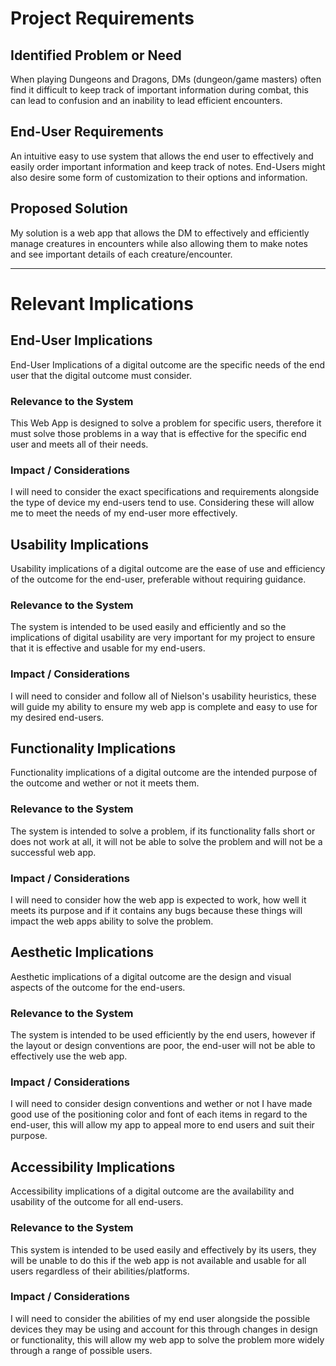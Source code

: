 # Project Requirements

## Identified Problem or Need

When playing Dungeons and Dragons, DMs (dungeon/game masters) often find it difficult to keep track of important information during combat, this can lead to confusion and an inability to lead efficient encounters.


## End-User Requirements

An intuitive easy to use system that allows the end user to effectively and easily order important information and keep track of notes. End-Users might also desire some form of customization to their options and information.

## Proposed Solution

My solution is a web app that allows the DM to effectively and efficiently manage creatures in encounters while also allowing them to make notes and see important details of each creature/encounter.

---

# Relevant Implications

## End-User Implications

End-User Implications of a digital outcome are the specific needs of the end user that the digital outcome must consider.

### Relevance to the System

This Web App is designed to solve a problem for specific users, therefore it must solve those problems in a way that is effective for the specific end user and meets all of their needs.

### Impact / Considerations

I will need to consider the exact specifications and requirements alongside the type of device my end-users tend to use. Considering these will allow me to meet the needs of my end-user more effectively.


## Usability Implications

Usability implications of a digital outcome are the ease of use and efficiency of the outcome for the end-user, preferable without requiring guidance.

### Relevance to the System

The system is intended to be used easily and efficiently and so the implications of digital usability are very important for my project to ensure that it is effective and usable for my end-users.

### Impact / Considerations

I will need to consider and follow all of Nielson's usability heuristics, these will guide my ability to ensure my web app is complete and easy to use for my desired end-users.



## Functionality Implications

Functionality implications of a digital outcome are the intended purpose of the outcome and wether or not it meets them.

### Relevance to the System

The system is intended to solve a problem, if its functionality falls short or does not work at all, it will not be able to solve the problem and will not be a successful web app.

### Impact / Considerations

I will need to consider how the web app is expected to work, how well it meets its purpose and if it contains any bugs because these things will impact the web apps ability to solve the problem.



## Aesthetic Implications

Aesthetic implications of a digital outcome are the design and visual aspects of the outcome for the end-users.

### Relevance to the System

The system is intended to be used efficiently by the end users, however if the layout or design conventions are poor, the end-user will not be able to effectively use the web app.

### Impact / Considerations

I will need to consider design conventions and wether or not I have made good use of the positioning color and font of each items in regard to the end-user, this will allow my app to appeal more to end users and suit their purpose.



## Accessibility Implications

Accessibility implications of a digital outcome are the availability and usability of the outcome for all end-users.

### Relevance to the System

This system is intended to be used easily and effectively by its users, they will be unable to do this if the web app is not available and usable for all users regardless of their abilities/platforms.

### Impact / Considerations

I will need to consider the abilities of my end user alongside the possible devices they may be using and account for this through changes in design or functionality, this will allow my web app to solve the problem more widely through a range of possible users.